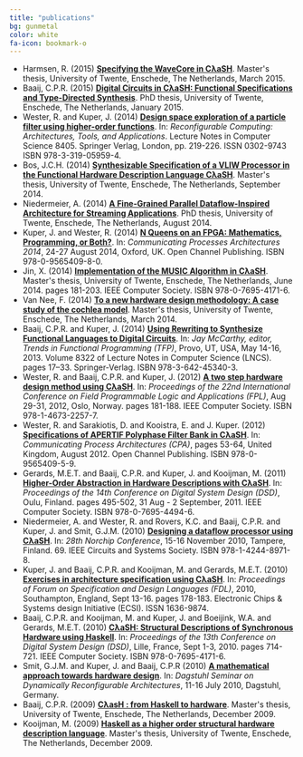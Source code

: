 ```yaml
---
title: "publications"
bg: gunmetal
color: white
fa-icon: bookmark-o
---
```


* Harmsen, R. (2015) __[Specifying the WaveCore in CλaSH](http://essay.utwente.nl/66896/)__. Master's thesis, University of Twente, Enschede, The Netherlands, March 2015.
* Baaij, C.P.R. (2015) __[Digital Circuits in CλaSH: Functional Specifications and Type-Directed Synthesis](http://doc.utwente.nl/93962/)__. PhD thesis, University of Twente, Enschede, The Netherlands, January 2015.
* Wester, R. and Kuper, J. (2014) __[Design space exploration of a particle filter using higher-order functions](http://doc.utwente.nl/90642/)__. In: _Reconfigurable Computing: Architectures, Tools, and Applications_. Lecture Notes in Computer Science 8405. Springer Verlag, London, pp. 219-226. ISSN 0302-9743 ISBN 978-3-319-05959-4.
* Bos, J.C.H. (2014) __[Synthesizable Specification of a VLIW Processor in the Functional Hardware Description Language CλaSH](http://essay.utwente.nl/66086/)__. Master's thesis, University of Twente, Enschede, The Netherlands, September 2014.
* Niedermeier, A. (2014) __[A Fine-Grained Parallel Dataflow-Inspired Architecture for Streaming Applications](http://doc.utwente.nl/91607/)__. PhD thesis, University of Twente, Enschede, The Netherlands, August 2014.
* Kuper, J. and Wester, R. (2014) __[N Queens on an FPGA: Mathematics, Programming, or Both?](http://doc.utwente.nl/94663/)__. In: _Communicating Processes Architectures 2014_, 24-27 August 2014, Oxford, UK. Open Channel Publishing. ISBN 978-0-9565409-8-0.
* Jin, X. (2014) __[Implementation of the MUSIC Algorithm in CλaSH](http://essay.utwente.nl/65225/)__. Master's thesis, University of Twente, Enschede, The Netherlands, June 2014. pages 181-203. IEEE Computer Society. ISBN 978-0-7695-4171-6.
* Van Nee, F. (2014) __[To a new hardware design methodology: A case study of the cochlea model](http://essay.utwente.nl/64835/)__. Master's thesis, University of Twente, Enschede, The Netherlands, March 2014.
* Baaij, C.P.R. and Kuper, J. (2014) __[Using Rewriting to Synthesize Functional Languages to Digital Circuits](http://doc.utwente.nl/89215/)__. In: _Jay McCarthy, editor, Trends in Functional Programming (TFP)_, Provo, UT, USA, May 14-16, 2013. Volume 8322 of Lecture Notes in Computer Science (LNCS). pages 17–33. Springer-Verlag. ISBN 978-3-642-45340-3.
* Wester, R. and Baaij, C.P.R. and Kuper, J. (2012) __[A two step hardware design method using CλaSH](http://doc.utwente.nl/82306/)__. In: _Proceedings of the 22nd International Conference on Field Programmable Logic and Applications (FPL)_, Aug 29-31, 2012, Oslo, Norway. pages 181-188. IEEE Computer Society. ISBN 978-1-4673-2257-7.
* Wester, R. and Sarakiotis, D. and Kooistra, E. and J. Kuper. (2012) __[Specifications of APERTIF Polyphase Filter Bank in CλaSH](http://doc.utwente.nl/82307/)__. In: _Communicating Process Architectures (CPA)_, pages 53-64, United Kingdom, August 2012. Open Channel Publishing. ISBN 978-0-9565409-5-9.
* Gerards, M.E.T. and Baaij, C.P.R. and Kuper, J. and Kooijman, M. (2011) __[Higher-Order Abstraction in Hardware Descriptions with CλaSH](http://doc.utwente.nl/78217/)__. In: _Proceedings of the 14th Conference on Digital System Design (DSD)_, Oulu, Finland. pages 495-502, 31 Aug - 2 September, 2011. IEEE Computer Society. ISBN 978-0-7695-4494-6.
* Niedermeier, A. and Wester, R. and Rovers, K.C. and Baaij, C.P.R. and Kuper, J. and Smit, G.J.M. (2010) __[Designing a dataflow processor using CλaSH](http://doc.utwente.nl/74963/)__. In: _28th Norchip Conference_, 15-16 November 2010, Tampere, Finland. 69. IEEE Circuits and Systems Society. ISBN 978-1-4244-8971-8.
* Kuper, J. and Baaij, C.P.R. and Kooijman, M. and Gerards, M.E.T. (2010) __[Exercises in architecture specification using CλaSH](http://doc.utwente.nl/75093/)__. In: _Proceedings of Forum on Specification and Design Languages (FDL)_, 2010, Southampton, England, Sept 13-16. pages 178-183. Electronic Chips & Systems design Initiative (ECSI). ISSN 1636-9874.
* Baaij, C.P.R. and Kooijman, M. and Kuper, J. and Boeijink, W.A. and Gerards, M.E.T. (2010) __[CλaSH: Structural Descriptions of Synchronous Hardware using Haskell](http://doc.utwente.nl/73124/)__. In: _Proceedings of the 13th Conference on Digital System Design (DSD)_, Lille, France, Sept 1-3, 2010. pages 714-721. IEEE Computer Society. ISBN 978-0-7695-4171-6.
* Smit, G.J.M. and Kuper, J. and Baaij, C.P.R (2010) __[A mathematical approach towards hardware design](http://doc.utwente.nl/75334/)__. In: _Dagstuhl Seminar on Dynamically Reconfigurable Architectures_, 11-16 July 2010, Dagstuhl, Germany.
* Baaij, C.P.R. (2009) __[CλasH : from Haskell to hardware](http://essay.utwente.nl/59482/)__. Master's thesis, University of Twente, Enschede, The Netherlands, December 2009.
* Kooijman, M. (2009) __[Haskell as a higher order structural hardware description language](http://essay.utwente.nl/59381/)__. Master's thesis, University of Twente, Enschede, The Netherlands, December 2009.
